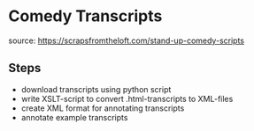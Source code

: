 # Comedy Transcripts 

source: https://scrapsfromtheloft.com/stand-up-comedy-scripts

## Steps

- download transcripts using python script 
- write XSLT-script to convert .html-transcripts to XML-files 
- create XML format for annotating transcripts 
- annotate example transcripts

